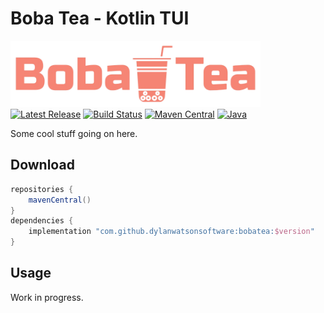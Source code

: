 # Boba Tea - Kotlin TUI

<p>
    <a href="https://github.com/dylanwatsonsoftware/bobatea"><img src="https://raw.githubusercontent.com/dylanwatsonsoftware/bobatea/refs/heads/main/bobatea.png" width="400" alt="Boba Tea"/></a><br/>
    <a href="https://github.com/dylanwatsonsoftware/bobatea/releases"><img src="https://img.shields.io/github/release/dylanwatsonsoftware/bobatea.svg" alt="Latest Release"/></a>
    <a href="https://github.com/dylanwatsonsoftware/bobatea/actions"><img src="https://github.com/dylanwatsonsoftware/bobatea/actions/workflows/build.yml/badge.svg" alt="Build Status"/></a>
    <a href="https://repo1.maven.org/maven2/com/dylanwatsonsoftware/bobatea/"><img src="https://img.shields.io/maven-central/v/com.dylanwatsonsoftware/bobatea" alt="Maven Central"/></a>
    <a href="https://docs.oracle.com/javase/8/"><img src="https://img.shields.io/badge/java-8+-informational" alt="Java"/></a>
</p>

Some cool stuff going on here.

## Download

```gradle
repositories {
    mavenCentral()
}
dependencies {
    implementation "com.github.dylanwatsonsoftware:bobatea:$version"
}
```

## Usage

Work in progress.
